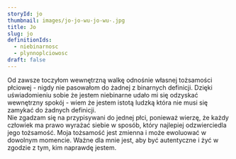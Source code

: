 ```yaml
---
storyId: jo
thumbnail: images/jo-jo-wu-jo-wu-.jpg
title: Jo
slug: jo
definitionIds:
  - niebinarnosc
  - plynnoplciowosc
draft: false
---
```

Od zawsze toczyłom wewnętrzną walkę odnośnie własnej tożsamości płciowej - nigdy nie pasowałom do żadnej z binarnych definicji. Dzięki uświadomieniu sobie że jestem niebinarne udało mi się odzyskać wewnętrzny spokój - wiem że jestem istotą ludzką która nie musi się zamykać do żadnych definicji. \
Nie zgadzam się na przypisywani do jednej płci, ponieważ wierzę, że każdy człowiek ma prawo wyrażać siebie w sposób, który najlepiej odzwierciedla jego tożsamość. Moja tożsamość jest zmienna i może ewoluować w dowolnym momencie. Ważne dla mnie jest, aby być autentyczne i żyć w zgodzie z tym, kim naprawdę jestem.